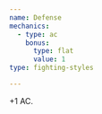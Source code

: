 ```yaml
---
name: Defense
mechanics:
  - type: ac
    bonus:
      type: flat
      value: 1
type: fighting-styles

---
```

+1 AC.